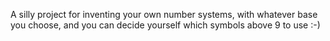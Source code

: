 A silly project for inventing your own number systems, with whatever base you choose, and you can decide yourself which symbols above 9 to use :-)
